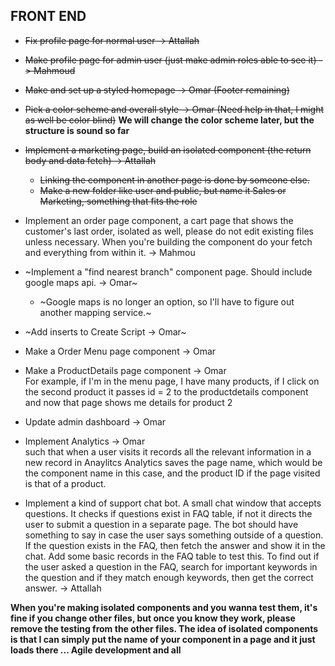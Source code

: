 ## FRONT END
* ~~Fix profile page for normal user -> Attallah~~
* ~~Make profile page for admin user (just make admin roles able to see it) -> Mahmoud~~
* ~~Make and set up a styled homepage -> Omar (Footer remaining)~~
* ~~Pick a color scheme and overall style -> Omar (Need help in that, I might as well be color blind)~~
**We will change the color scheme later, but the structure is sound so far**

* ~~Implement a marketing page, build an isolated component (the return body and data fetch) -> Attallah~~
  * ~~Linking the component in another page is done by someone else.~~
  * ~~Make a new folder like user and public, but name it Sales or Marketing, something that fits the role~~
* Implement an order page component, a cart page that shows the customer's last order, isolated as well, please do not edit existing files unless necessary. When you're building the component do your fetch and everything from within it. -> Mahmou
* ~Implement a "find nearest branch" component page. Should include google maps api. -> Omar~
  * ~Google maps is no longer an option, so I'll have to figure out another mapping service.~
* ~Add inserts to Create Script -> Omar~
* Make a Order Menu page component -> Omar
* Make a ProductDetails page component -> Omar<br />
For example, if I'm in the menu page, I have many products, if I click on the second product it passes id = 2 to the productdetails component and now that page shows me details for product 2
* Update admin dashboard -> Omar
* Implement Analytics -> Omar<br /> such that when a user visits it records all the relevant information in a new record in Anaylitcs
Analytics saves the page name, which would be the component name in this case, and the product ID if the page visited is that of a product.
* Implement a kind of support chat bot. A small chat window that accepts questions. It checks if questions exist in FAQ table, if not it directs the user to submit a question in a separate page. The bot should have something to say in case the user says something outside of a question. If the question exists in the FAQ, then fetch the answer and show it in the chat. Add some basic records in the FAQ table to test this. To find out if the user asked a question in the FAQ, search for important keywords in the question and if they match enough keywords, then get the correct answer. -> Attallah

**When you're making isolated components and you wanna test them, it's fine if you change other files, but once you know they work, please remove the testing from the other files. The idea of isolated components is that I can simply put the name of your component in a page and it just loads there ... Agile development and all**


